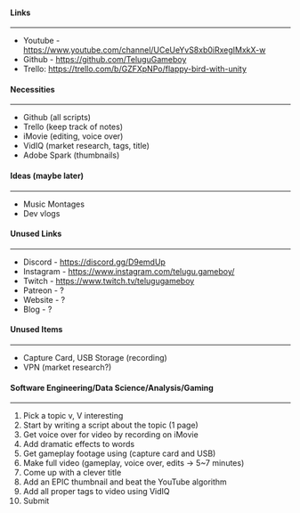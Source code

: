 #### Links
---
- Youtube - https://www.youtube.com/channel/UCeUeYvS8xb0iRxegIMxkX-w
- Github - https://github.com/TeluguGameboy
- Trello: https://trello.com/b/GZFXpNPo/flappy-bird-with-unity

#### Necessities
---
- Github (all scripts)
- Trello (keep track of notes)
- iMovie (editing, voice over)
- VidIQ (market research, tags, title)
- Adobe Spark (thumbnails)

#### Ideas (maybe later)
---
- Music Montages
- Dev vlogs

#### Unused Links
---
- Discord - https://discord.gg/D9emdUp
- Instagram - https://www.instagram.com/telugu.gameboy/
- Twitch - https://www.twitch.tv/telugugameboy
- Patreon - ?
- Website - ?
- Blog - ?

#### Unused Items
---
- Capture Card, USB Storage (recording)
- VPN (market research?)

#### Software Engineering/Data Science/Analysis/Gaming
---
1. Pick a topic v, V interesting
2. Start by writing a script about the topic (1 page)
3. Get voice over for video by recording on iMovie
4. Add dramatic effects to words
5. Get gameplay footage using (capture card and USB)
6. Make full video (gameplay, voice over, edits → 5~7 minutes)
7. Come up with a clever title
8. Add an EPIC thumbnail and beat the YouTube algorithm
9. Add all proper tags to video using VidIQ
10. Submit
